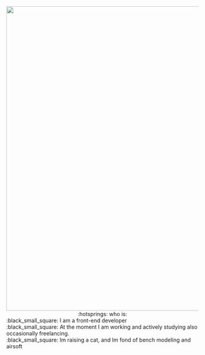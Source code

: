 <div id="header" align="center">
  <img src="https://media.giphy.com/media/Lny6Rw04nsOOc/giphy.gif" width="800"/>
  :hotsprings: who is:
</div>
:black_small_square: I am a front-end developer<br>
:black_small_square: At the moment I am working and actively studying also occasionally freelancing.<br>
:black_small_square: Im raising a cat, and Im fond of bench modeling and airsoft<br>


